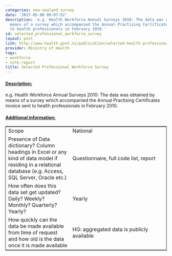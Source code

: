 ```yaml
---
categories: new-zealand survey
date: '2017-05-08 09:07:52'
description: 'e.g. Health Workforce Annual Surveys 2010: The data was obtained by
  means of a survey which accompanied the Annual Practising Certificates invoice sent
  to health professionals in February 2010.'
id: selected_professional_workforce_survey
layout: post
link: http://www.health.govt.nz/publication/selected-health-professional-workforce-new-zealand
provider: Ministry of Health
tags:
- workforce
- nzte-report
title: Selected Professional Workforce Survey
---
```



 <h4> <u>Description:</u> </h4>
e.g. Health Workforce Annual Surveys 2010: The data was obtained by means of a survey which accompanied the Annual Practising Certificates invoice sent to health professionals in February 2010.
 <h4> <u>Additional information:</u> </h4>
 <table style="border: 1px solid">
 <tr> <td width="40%">Scope</td> <td>National</td> </tr>
 <tr> <td width="40%">Presence of Data dictionary? Column headings in Excel or any kind of data model if residing in a relational database (e.g. Access, SQL Server, Oracle etc.) </td> <td>Questionnaire, full code list, report</td> </tr>
 <tr> <td width="40%">How often does this data set get updated? Daily? Weekly? Monthly? Quarterly? Yearly?</td> <td>Yearly</td> </tr>
 <tr> <td width="40%">How quickly can the data be made available from time of request and how old is the data once it is made available</td> <td>HG: aggregated data is publicly available</td> </tr>
 </table>